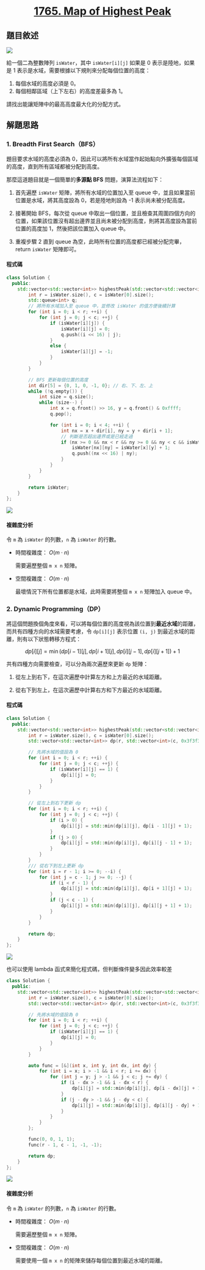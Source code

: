 # <center> [1765. Map of Highest Peak](https://leetcode.com/problems/map-of-highest-peak/description/) </center>

## 題目敘述

[![](https://raw.githubusercontent.com/reese60525/ForPicGo/main/ForPicGo/Pictures/202501222158795.png)](https://raw.githubusercontent.com/reese60525/ForPicGo/main/ForPicGo/Pictures/202501222158795.png)

給一個二為整數陣列 `isWater`，其中 `isWater[i][j]` 如果是 0 表示是陸地，如果是 1 表示是水域，需要根據以下規則來分配每個位置的高度：

1. 每個水域的高度必須是 0。
2. 每個相鄰區域（上下左右）的高度差最多為 1。

請找出能讓矩陣中的最高高度最大化的分配方式。

## 解題思路

### 1. Breadth First Search（BFS）

題目要求水域的高度必須為 0，因此可以將所有水域當作起始點向外擴張每個區域的高度，直到所有區域都被分配到高度。

那麼這道題目就是一個簡單的**多源點 BFS** 問題，演算法流程如下：

1. 首先遍歷 `isWater` 矩陣，將所有水域的位置加入至 queue 中，並且如果當前位置是水域，將其高度設為 0，若是陸地則設為 -1 表示尚未被分配高度。

2. 接著開始 BFS，每次從 queue 中取出一個位置，並且檢查其周圍四個方向的位置，如果該位置沒有超出邊界並且尚未被分配到高度，則將其高度設為當前位置的高度加 1，然後把該位置加入 queue 中。

3. 重複步驟 2 直到 queue 為空，此時所有位置的高度都已經被分配完畢，return `isWater` 矩陣即可。

#### 程式碼

```cpp {.line-numbers}
class Solution {
  public:
    std::vector<std::vector<int>> highestPeak(std::vector<std::vector<int>> &isWater) {
        int r = isWater.size(), c = isWater[0].size();
        std::queue<int> q;
        // 將所有水域加入至 queue 中，並修改 isWater 的值方便後續計算
        for (int i = 0; i < r; ++i) {
            for (int j = 0; j < c; ++j) {
                if (isWater[i][j]) {
                    isWater[i][j] = 0;
                    q.push((i << 16) | j);
                }
                else {
                    isWater[i][j] = -1;
                }
            }
        }

        // BFS 更新每個位置的高度
        int dir[5] = {0, 1, 0, -1, 0}; // 右、下、左、上
        while (!q.empty()) {
            int size = q.size();
            while (size--) {
                int x = q.front() >> 16, y = q.front() & 0xffff;
                q.pop();

                for (int i = 0; i < 4; ++i) {
                    int nx = x + dir[i], ny = y + dir[i + 1];
                    // 判斷是否超出邊界或是已經走過
                    if (nx >= 0 && nx < r && ny >= 0 && ny < c && isWater[nx][ny] == -1) {
                        isWater[nx][ny] = isWater[x][y] + 1;
                        q.push((nx << 16) | ny);
                    }
                }
            }
        }

        return isWater;
    }
};
```

[![](https://raw.githubusercontent.com/reese60525/ForPicGo/main/ForPicGo/Pictures/202501222214391.png)](https://raw.githubusercontent.com/reese60525/ForPicGo/main/ForPicGo/Pictures/202501222214391.png)

#### 複雜度分析

令 `m` 為 `isWater` 的列數，`n` 為 `isWater` 的行數。

- 時間複雜度： $O(m \cdot n)$

    需要遍歷整個 `m x n` 矩陣。

- 空間複雜度： $O(m \cdot n)$

    最壞情況下所有位置都是水域，此時需要將整個 `m x n` 矩陣加入 queue 中。

### 2. Dynamic Programming（DP）

將這個問題換個角度來看，可以將每個位置的高度視為該位置到**最近水域**的距離，而共有四種方向的水域需要考慮，令 `dp[i][j]` 表示位置 `(i, j)` 到最近水域的距離，則有以下狀態轉移方程式：

$$
dp[i][j] = \min(dp[i - 1][j], dp[i + 1][j], dp[i][j - 1], dp[i][j + 1]) + 1
$$

共有四種方向需要檢查，可以分為兩次遍歷來更新 `dp` 矩陣：

1. 從左上到右下，在這次遍歷中計算左方和上方最近的水域距離。

2. 從右下到左上，在這次遍歷中計算右方和下方最近的水域距離。

#### 程式碼

```cpp {.line-numbers}
class Solution {
  public:
    std::vector<std::vector<int>> highestPeak(std::vector<std::vector<int>> &isWater) {
        int r = isWater.size(), c = isWater[0].size();
        std::vector<std::vector<int>> dp(r, std::vector<int>(c, 0x3f3f3f3f));

        // 先將水域的值設為 0
        for (int i = 0; i < r; ++i) {
            for (int j = 0; j < c; ++j) {
                if (isWater[i][j] == 1) {
                    dp[i][j] = 0;
                }
            }
        }

        // 從左上到右下更新 dp
        for (int i = 0; i < r; ++i) {
            for (int j = 0; j < c; ++j) {
                if (i > 0) {
                    dp[i][j] = std::min(dp[i][j], dp[i - 1][j] + 1);
                }
                if (j > 0) {
                    dp[i][j] = std::min(dp[i][j], dp[i][j - 1] + 1);
                }
            }
        }
        /// 從右下到左上更新 dp
        for (int i = r - 1; i >= 0; --i) {
            for (int j = c - 1; j >= 0; --j) {
                if (i < r - 1) {
                    dp[i][j] = std::min(dp[i][j], dp[i + 1][j] + 1);
                }
                if (j < c - 1) {
                    dp[i][j] = std::min(dp[i][j], dp[i][j + 1] + 1);
                }
            }
        }

        return dp;
    }
};
```

[![](https://raw.githubusercontent.com/reese60525/ForPicGo/main/ForPicGo/Pictures/202501222254322.png)](https://raw.githubusercontent.com/reese60525/ForPicGo/main/ForPicGo/Pictures/202501222254322.png)

也可以使用 lambda 函式來簡化程式碼，但判斷條件變多因此效率較差

```cpp {.line-numbers}
class Solution {
  public:
    std::vector<std::vector<int>> highestPeak(std::vector<std::vector<int>> &isWater) {
        int r = isWater.size(), c = isWater[0].size();
        std::vector<std::vector<int>> dp(r, std::vector<int>(c, 0x3f3f3f3f));

        // 先將水域的值設為 0
        for (int i = 0; i < r; ++i) {
            for (int j = 0; j < c; ++j) {
                if (isWater[i][j] == 1) {
                    dp[i][j] = 0;
                }
            }
        }

        auto func = [&](int x, int y, int dx, int dy) {
            for (int i = x; i > -1 && i < r; i += dx) {
                for (int j = y; j > -1 && j < c; j += dy) {
                    if (i - dx > -1 && i - dx < r) {
                        dp[i][j] = std::min(dp[i][j], dp[i - dx][j] + 1);
                    }
                    if (j - dy > -1 && j - dy < c) {
                        dp[i][j] = std::min(dp[i][j], dp[i][j - dy] + 1);
                    }
                }
            }
        };

        func(0, 0, 1, 1);
        func(r - 1, c - 1, -1, -1);

        return dp;
    }
};
```

[![](https://raw.githubusercontent.com/reese60525/ForPicGo/main/ForPicGo/Pictures/202501222301619.png)](https://raw.githubusercontent.com/reese60525/ForPicGo/main/ForPicGo/Pictures/202501222301619.png)

#### 複雜度分析

令 `m` 為 `isWater` 的列數，`n` 為 `isWater` 的行數。

- 時間複雜度： $O(m \cdot n)$

    需要遍歷整個 `m x n` 矩陣。

- 空間複雜度： $O(m \cdot n)$

    需要使用一個 `m x n` 的矩陣來儲存每個位置到最近水域的距離。
